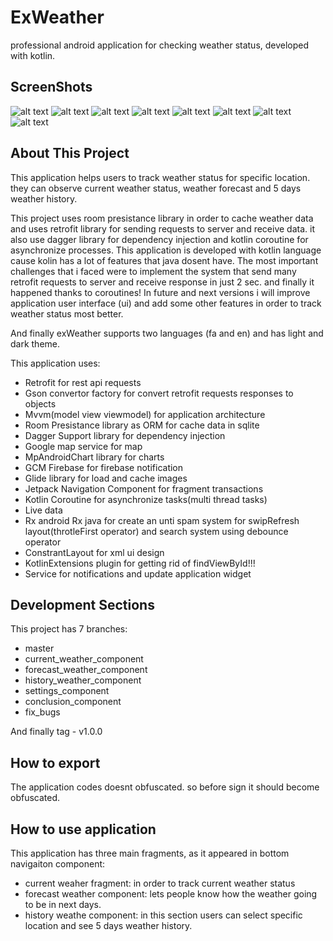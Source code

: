 # ExWeather

professional android application for checking weather status, developed with kotlin.

## ScreenShots

![alt text](https://www.linkpicture.com/q/Screenshot_20220222-105254.png)  ![alt text](https://www.linkpicture.com/q/Screenshot_20220222-105311.png)  ![alt text](https://www.linkpicture.com/q/Screenshot_20220222-105321.png)  ![alt text](https://www.linkpicture.com/q/Screenshot_20220222-105326.png)  ![alt text](https://www.linkpicture.com/q/Screenshot_20220222-105411.png)  ![alt text](https://www.linkpicture.com/q/Screenshot_20220222-105433.png)  ![alt text](https://www.linkpicture.com/q/Screenshot_20220222-105445.png)  ![alt text](https://www.linkpicture.com/q/Screenshot_20220222-105138.png)  

## About This Project

This application helps users to track weather status for specific location. they can observe current weather status, weather
forecast and 5 days weather history.

This project uses room presistance library in order to cache weather data and uses retrofit library for sending requests to server and receive data. it also use dagger library for dependency injection and kotlin coroutine for asynchronize processes.
This application is developed with kotlin language cause kolin has a lot of features that java dosent have.
The most important challenges that i faced were to implement the system that send many retrofit requests to server and receive response in just 2 sec. and finally it happened thanks to coroutines!
In future and next versions i will improve application user interface (ui) and add some other features in order to track weather status most better.

And finally exWeather supports two languages (fa and en) and has light and dark theme.

This application uses:
- Retrofit for rest api requests
- Gson convertor factory for convert retrofit requests responses to objects
- Mvvm(model view viewmodel) for application architecture
- Room Presistance library as ORM for cache data in sqlite
- Dagger Support library for dependency injection
- Google map service for map
- MpAndroidChart library for charts
- GCM Firebase for firebase notification
- Glide library for load and cache images
- Jetpack Navigation Component for fragment transactions
- Kotlin Coroutine for asynchronize tasks(multi thread tasks)
- Live data
- Rx android Rx java for create an unti spam system for swipRefresh layout(throtleFirst operator) and search system using debounce operator
- ConstrantLayout for xml ui design
- KotlinExtensions plugin for getting rid of findViewById!!!
- Service for notifications and update application widget

## Development Sections

This project has 7 branches:
- master
- current_weather_component
- forecast_weather_component
- history_weather_component
- settings_component
- conclusion_component
- fix_bugs

And finally tag - v1.0.0

## How to export

The application codes doesnt obfuscated. so before sign it should become obfuscated.

## How to use application

This application has three main fragments, as it appeared in bottom navigaiton component:
- current weaher fragment: in order to track current weather status
- forecast weather component: lets people know how the weather going to be in next days.
- history weathe component: in this section users can select specific location and see 5 days weather history.


